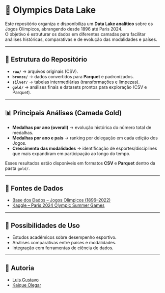 # 🏅 Olympics Data Lake

Este repositório organiza e disponibiliza um **Data Lake analítico** sobre os Jogos Olímpicos, abrangendo desde 1896 até Paris 2024.  
O objetivo é estruturar os dados em diferentes camadas para facilitar análises históricas, comparativas e de evolução das modalidades e países.

---

## 📂 Estrutura do Repositório

- **`raw/`** → arquivos originais (CSV).  
- **`bronze/`** → dados convertidos para **Parquet** e padronizados.  
- **`silver/`** → tabelas intermediárias (transformações e limpezas).  
- **`gold/`** → análises finais e datasets prontos para exploração (CSV e Parquet).  

---

## 📊 Principais Análises (Camada Gold)

- **Medalhas por ano (overall)** → evolução histórica do número total de medalhas.  
- **Medalhas por ano e país** → ranking por delegação em cada edição dos Jogos.  
- **Crescimento das modalidades** → identificação de esportes/disciplines que mais expandiram em participação ao longo do tempo.  

Esses resultados estão disponíveis em formatos **CSV** e **Parquet** dentro da pasta `gold/`.

---

## 📑 Fontes de Dados

- [Base dos Dados – Jogos Olímpicos (1896–2022)](https://basedosdados.org/dataset/62f8cb83-ac37-48be-874b-b94dd92d3e2b)  
- [Kaggle – Paris 2024 Olympic Summer Games](https://www.kaggle.com/datasets/piterfm/paris-2024-olympic-summer-games/data)  

---

## 🚀 Possibilidades de Uso

- Estudos acadêmicos sobre desempenho esportivo.  
- Análises comparativas entre países e modalidades.  
- Integração com ferramentas de ciência de dados.  

---

## 👥 Autoria

- [Luis Gustavo](https://github.com/GustavoCosta200)  
- [Kaique Olegar](https://github.com/kaiqu3santoss)  
